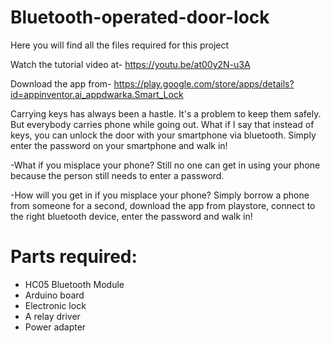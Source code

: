 # Bluetooth-operated-door-lock
Here you will find all the files required for this project

Watch the tutorial video at-
https://youtu.be/at00y2N-u3A

Download the app from-
https://play.google.com/store/apps/details?id=appinventor.ai_appdwarka.Smart_Lock

Carrying keys has always been a hastle. It's a problem to keep them safely. But everybody carries phone while going out. What if I say that instead of keys, you can unlock the door with your smartphone via bluetooth. Simply enter the password on your smartphone and walk in!

-What if you misplace your phone?
  Still no one can get in using your phone because the person still needs to enter a password.
 
-How will you get in if you misplace your phone?
  Simply borrow a phone from someone for a second, download the app from playstore, connect to the right bluetooth device, enter the password and walk in!


# Parts required:
- HC05 Bluetooth Module
- Arduino board
- Electronic lock
- A relay driver
- Power adapter
